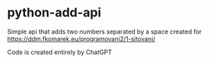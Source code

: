 # python-add-api
Simple api that adds two numbers separated by a space created for https://ddm.fkomarek.eu/programovani2/1-sitovani/

Code is created entirely by ChatGPT
